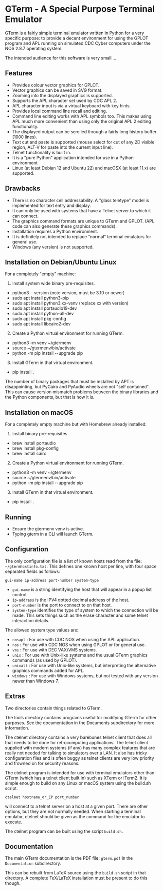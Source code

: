 GTerm - A Special Purpose Terminal Emulator
===========================================

GTerm is a fairly simple terminal emulator written in Python for
a very specific purpose: to provide a decent environment for using
the GPLOT program and APL running on simulated CDC Cyber computers
under the NOS 2.8.7 operating system.

The intended audience for this software is very small ...

Features
--------

- Provides colour vector graphics for GPLOT.
- Vector graphics can be saved in SVG format.
- Zooming into the displayed graphics is supported.
- Supports the APL character set used by CDC APL 2.
- APL character input is via a virtual keyboard with key hints.
- Provides local command line recall and editing.
- Command line editing works with APL symbols too. This makes
  using APL much more convenient than using only the original
  APL 2 editing functionality.
- The displayed output can be scrolled through a fairly
  long history buffer (1000 lines).
- Text cut and paste is supported (mouse select for cut of
  any 2D visible region, ALT-V for paste into the current
  input line).
- Telnet functionality is built in.
- It is a "pure Python" application intended for use in a
  Python environment.
- Linux (at least Debian 12 and Ubuntu 22) and macOSX (at least 11.x)
  are supported.

Drawbacks
---------

- There is no character cell addressability. A "glass teletype"
  model is implemented for text entry and display.
- It can only be used with systems that have a Telnet server to
  which it can connect.
- The graphics command formats are unique to GTerm and GPLOT.
  (APL code can also generate these graphics commands).
- Installation requires a Python environment.
- It is definitely not intended to replace "normal" terminal
  emulators for general use.
- Windows (any version) is not supported.

Installation on Debian/Ubuntu Linux
-----------------------------------

For a completely "empty" machine:

1. Install system wide binary pre-requisites.
- python3 --version (note version, must be 3.10 or newer)
- sudo apt install python3-pip
- sudo apt install python3.xx-venv (replace xx with version)
- sudo apt install portaudio19-dev
- sudo apt install python-all-dev
- sudo apt install pkg-config
- sudo apt install libcairo2-dev

2. Create a Python virtual environment for running GTerm.
- python3 -m venv ~/gtermenv
- source ~/gtermenv/bin/activate
- python -m pip install --upgrade pip

3. Install GTerm in that virtual environment.
- pip install .

The number of binary packages that must be installed by APT is
disappointing, but PyCairo and PyAudio wheels are not
"self contained". This can cause version mismatch problems
between the binary libraries and the Python components, but
that is how it is.

Installation on macOS
---------------------

For a completely empty machine but with Homebrew already installed:

1. Install binary pre-requisites.
- brew install portaudio
- brew install pkg-config
- brew install cairo


2. Create a Python virtual environment for running GTerm.
- python3 -m venv ~/gtermenv
- source ~/gtermenv/bin/activate
- python -m pip install --upgrade pip

3. Install GTerm in that virtual environment.
- pip install .

Running
-------

- Ensure the gtermenv venv is active.
- Typing gterm in a CLI will launch GTerm.

Configuration
-------------

The only configuration file is a list of known hosts read from
the file: `~/gtermhostinfo.txt`. This defines one known host per line,
with four space separated fields as follows:
```
gui-name ip-address port-number system-type
```

- `gui-name` is a string identifying the host that will appear in a
  popup list control.
- `ip-address` is the IPV4 dotted decimal address of the host.
- `port-number` is the port to connect to on that host.
- `system-type` identifies the type of system to which the connection
  will be made. This sets things such as the erase character and some
  telnet interaction details.

The allowed system type values are:

- `nosapl` : For use with CDC NOS when using the APL application.
- `nos` : For use with CDC NOS when using GPLOT or for general use.
- `vms` : For use with DEC VAX/VMS systems.
- `unix` : For use with Unix-like systems and the usual GTerm graphics
  commands (as used by GPLOT).
- `unixalt` : For use with Unix-like systems, but interpreting the
  alternative graphics commands added for APL.
- `windows` : For use with Windows systems, but not tested with any
  version newer than Windows 7.

Extras
------

Two directories contain things related to GTerm.

The tools directory contains programs useful for modifying GTerm
for other purposes. See the documentation in the Documents
subdirectory for more information.

The ctelnet directory contains a very barebones telnet client that
does all that needs to be done for retrocomputing applications. The
telnet client supplied with modern systems (if any) has many complex
features that are really not needed for talking to simulators over
a LAN. It also has tricky configuration files and is often buggy
as telnet clients are very low priority and frowned on for
security reasons.

The ctelnet program is intended for use with terminal emulators other than
GTerm (which has a telnet client built in) such as XTerm or iTerm2.
It is simple enough to build on any Linux or macOS system using the
build.sh script.
```
ctelnet hostname_or_IP port_number
```
will connect to a telnet server on a host at a given port. There
are other options, but they are not normally needed. When starting
a terminal emulator, ctelnet should be given as the command for
the emulator to execute.

The ctelnet program can be built using the script `build.sh`.

Documentation
-------------

The main GTerm documentation is the PDF file: `gterm.pdf` in
the `Documentation` subdirectory.

This can be rebuilt from LaTeX source using the `build.sh` script
in that directory. A complete TeX/LaTeX installation must be present
to do this though.
